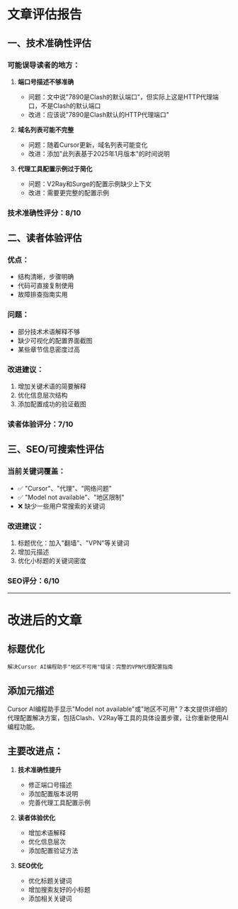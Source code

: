 # 文章评估报告

## 一、技术准确性评估

### 可能误导读者的地方：

1. **端口号描述不够准确**
   - 问题：文中说"7890是Clash的默认端口"，但实际上这是HTTP代理端口，不是Clash的默认端口
   - 改进：应该说"7890是Clash默认的HTTP代理端口"

2. **域名列表可能不完整**
   - 问题：随着Cursor更新，域名列表可能变化
   - 改进：添加"此列表基于2025年1月版本"的时间说明

3. **代理工具配置示例过于简化**
   - 问题：V2Ray和Surge的配置示例缺少上下文
   - 改进：需要更完整的配置示例

### 技术准确性评分：8/10

## 二、读者体验评估

### 优点：
- 结构清晰，步骤明确
- 代码可直接复制使用
- 故障排查指南实用

### 问题：
- 部分技术术语解释不够
- 缺少可视化的配置界面截图
- 某些章节信息密度过高

### 改进建议：
1. 增加关键术语的简要解释
2. 优化信息层次结构
3. 添加配置成功的验证截图

### 读者体验评分：7/10

## 三、SEO/可搜索性评估

### 当前关键词覆盖：
- ✅ "Cursor"、"代理"、"网络问题"
- ✅ "Model not available"、"地区限制"
- ❌ 缺少一些用户常搜索的关键词

### 改进建议：
1. 标题优化：加入"翻墙"、"VPN"等关键词
2. 增加元描述
3. 优化小标题的关键词密度

### SEO评分：6/10

---

# 改进后的文章

## 标题优化
`解决Cursor AI编程助手"地区不可用"错误：完整的VPN代理配置指南`

## 添加元描述
Cursor AI编程助手显示"Model not available"或"地区不可用"？本文提供详细的代理配置解决方案，包括Clash、V2Ray等工具的具体设置步骤，让你重新使用AI编程功能。

## 主要改进点：

1. **技术准确性提升**
   - 修正端口号描述
   - 添加配置版本说明
   - 完善代理工具配置示例

2. **读者体验优化**
   - 增加术语解释
   - 优化信息层次
   - 添加配置验证方法

3. **SEO优化**
   - 优化标题关键词
   - 增加搜索友好的小标题
   - 添加相关关键词